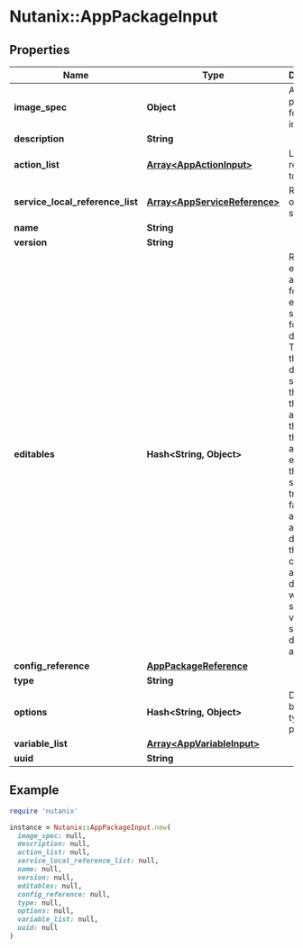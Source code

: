 # Nutanix::AppPackageInput

## Properties

| Name | Type | Description | Notes |
| ---- | ---- | ----------- | ----- |
| **image_spec** | **Object** | Additional properties for k8s image spec | [optional] |
| **description** | **String** |  | [optional] |
| **action_list** | [**Array&lt;AppActionInput&gt;**](AppActionInput.md) | List of references to action  | [optional] |
| **service_local_reference_list** | [**Array&lt;AppServiceReference&gt;**](AppServiceReference.md) | References of the service. | [optional] |
| **name** | **String** |  |  |
| **version** | **String** |  | [optional] |
| **editables** | **Hash&lt;String, Object&gt;** | Runtime editable attributes for this entity. The structure for this is a dictionary. The keys in this dictionary should be the name of the attribute on the entity. If the attribute is editable, the value should be true, else false. If the attribute is a nested dictionary, the value can contain a nested dictionary with the same key value structure described above.  | [optional] |
| **config_reference** | [**AppPackageReference**](AppPackageReference.md) |  | [optional] |
| **type** | **String** |  |  |
| **options** | **Hash&lt;String, Object&gt;** | Details based on type of the package. | [optional] |
| **variable_list** | [**Array&lt;AppVariableInput&gt;**](AppVariableInput.md) |  | [optional] |
| **uuid** | **String** |  |  |

## Example

```ruby
require 'nutanix'

instance = Nutanix::AppPackageInput.new(
  image_spec: null,
  description: null,
  action_list: null,
  service_local_reference_list: null,
  name: null,
  version: null,
  editables: null,
  config_reference: null,
  type: null,
  options: null,
  variable_list: null,
  uuid: null
)
```

